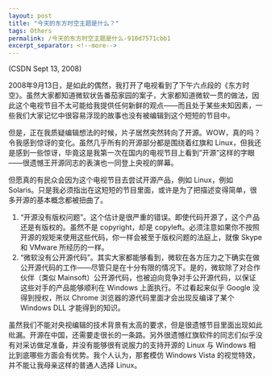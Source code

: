 ```yaml
---
layout: post
title: "今天的东方时空主题是什么？"
tags: Others
permalink: /今天的东方时空主题是什么-910d7571cbb1
excerpt_separator: <!--more-->
---
```

(CSDN Sept 13, 2008)

2008年9月13日，是如此的偶然，我打开了电视看到了下午六点段的《东方时空》。虽然大家都知道微软状告番茄家园的案子，大家都知道微软一贯的做法，因此这个电视节目不太可能给我提供任何新鲜的观点――而且处于某些未知因素，一些我们大家记忆中很容易浮现的故事也没有被编辑到这个短短的节目中。
<!--more-->

但是，正在我质疑编辑想法的时候，片子居然突然转向了开源。WOW，真的吗？令我感到惊讶的变化。虽然几乎所有的开源部分都是围绕着红旗和 Linux，但我还是感到一些惊讶，毕竟这是我第一次在国内的电视节目上看到”开源”这样的字眼――很遗憾王开源同志的表演也一同登上央视的屏幕。

但愿真的有民众会因为这个电视节目去尝试开源产品，例如 Linux，例如 Solaris。只是我必须指出在这短短的节目里面，或许是为了把描述变得简单，很多开源的基本概念都被扭曲了。

1. “开源没有版权问题”。这个估计是很严重的错误。即使代码开源了，这个产品还是有版权的。虽然不是 copyright，却是 copyleft。必须注意如果你不按照开源的规矩来使用这些代码，你一样会被至于版权问题的法庭上，就像 Skype 和 VMware 所经历的一样。
1. “微软没有公开源代码”。其实大家都能够看到，微软在各方压力之下确实在做公开源代码的工作――尽管只是在十分有限的情况下。是的，微软除了对合作伙伴（类似 Mainsoft）公开源代码，也被迫向竞争对手公开源代码，以保证这些对手的产品能够顺利在 Windows 上面执行。不过看起来似乎 Google 没得到授权，所以 Chrome 浏览器的源代码里面才会出现反编译了某个 Windows DLL 才能得到的知识。

虽然我们不能对央视编辑的技术背景有太高的要求，但是很遗憾节目里面出现如此纰漏。开源在中国，还需要走很长的一条路。另外很遗憾红旗软件的同志们似乎没有对采访做足准备，并没有能够很有说服力的支持开源的 Linux 与 Windows 相比到底哪些方面会有优势。我个人认为，那套模仿 Windows Vista 的视觉特效，并不能让我母亲这样的普通人选择 Linux。
